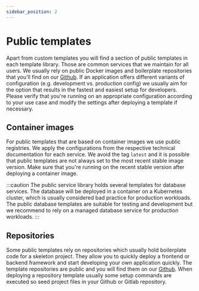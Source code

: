 ```yaml
---
sidebar_position: 2
---
```


# Public templates

Apart from custom templates you will find a section of public templates in each template library. Those are common services that we maintain for all users. We usually rely on public Docker images and boilerplate repositories that you'll find on our [Github](https://github.com/mogenius). If an application offers different variants of configuration (e.g. development vs. production config) we usually aim for the option that results in the fastest and easiest setup for developers. Please verify that you're running on an appropriate configuration according to your use case and modify the settings after deploying a template if necessary.

## Container images
For public templates that are based on container images we use public registries. We apply the configurations from the respective technical documentation for each service. We avoid the tag `latest` and it is possible that public templates are not always set to the most recent stable image version. Make sure that you're running on the recent stable version after deploying a container image.

:::caution
The public service library holds several templates for database services. The database will be deployed in a container on a Kubernetes cluster, which is usually considered bad practice for production workloads. The public database templates are suitable for testing and development but we recommend to rely on a managed database service for production workloads.
:::

## Repositories
Some public templates rely on repositories which usually hold boilerplate code for a skeleton project. They allow you to quickly deploy a frontend or backend framework and start developing your own application quickly. The template repositories are public and you will find them on our [Github](https://github.com/mogenius). When deploying a repository template usually some setup commands are executed so seed project files in your Github or Gitlab repository.